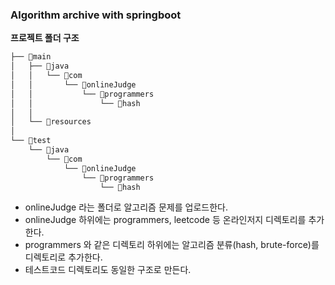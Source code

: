 
### Algorithm archive with springboot

**프로젝트 폴더 구조**
```bash
├── 📂main
│   ├── 📂java
│   │   └── 📂com
│   │       └── 📂onlineJudge
│   │           └── 📂programmers
│   │               └── 📂hash
│   │                   
│   └── 📂resources
│       
└── 📂test
    └── 📂java
        └── 📂com
            └── 📂onlineJudge
                └── 📂programmers
                    └── 📂hash

```

- onlineJudge 라는 폴더로 알고리즘 문제를 업로드한다.
- onlineJudge 하위에는 programmers, leetcode 등 온라인저지 디렉토리를 추가한다.
- programmers 와 같은 디렉토리 하위에는 알고리즘 분류(hash, brute-force)를 디렉토리로 추가한다.
- 테스트코드 디렉토리도 동일한 구조로 만든다.